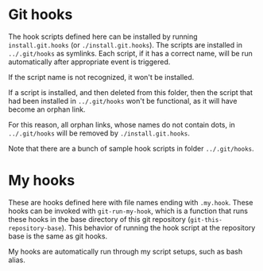 # Git hooks

The hook scripts defined here can be installed by running `install.git.hooks`
(or `./install.git.hooks`).  The scripts are installed in `../.git/hooks` as
symlinks.  Each script, if it has a correct name, will be run automatically
after appropriate event is triggered.

If the script name is not recognized, it won't be installed.

If a script is installed, and then deleted from this folder, then the script
that had been installed in `../.git/hooks` won't be functional, as it will
have become an orphan link.

For this reason, all orphan links, whose names do not contain dots, in
`../.git/hooks` will be removed by `./install.git.hooks`.

Note that there are a bunch of sample hook scripts in folder `../.git/hooks`.

# My hooks

These are hooks defined here with file names ending with `.my.hook`.  These
hooks can be invoked with `git-run-my-hook`, which is a function that runs
these hooks in the base directory of this git repository
(`git-this-repository-base`).  This behavior of running the hook script at
the repository base is the same as git hooks.

My hooks are automatically run through my script setups, such as bash alias.
